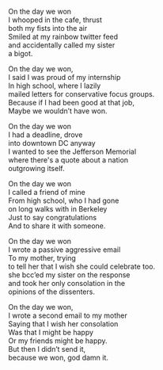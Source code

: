 On the day we won  
I whooped in the cafe, thrust  
both my fists into the air  
Smiled at my rainbow twitter feed  
and accidentally called my sister  
a bigot.  
  
On the day we won,  
I said I was proud of my internship  
In high school, where I lazily   
mailed letters for conservative focus groups.  
Because if I had been good at that job,  
Maybe we wouldn’t have won.   
  
On the day we won  
I had a deadline, drove  
into downtown DC anyway  
I wanted to see the Jefferson Memorial  
where there's a quote about a nation  
outgrowing itself.  
  
On the day we won  
I called a friend of mine  
From high school, who I had gone  
on long walks with in Berkeley  
Just to say congratulations  
And to share it with someone.  
  
On the day we won  
I wrote a passive aggressive email   
To my mother, trying  
to tell her that I wish she could celebrate too.  
she bcc’ed my sister on the response  
and took her only consolation in the  
opinions of the dissenters.  
  
On the day we won,  
I wrote a second email to my mother  
Saying that I wish her consolation  
Was that I might be happy  
Or my friends might be happy.  
But then I didn’t send it,  
because we won, god damn it. 
